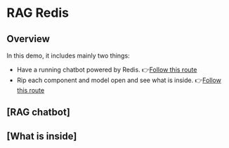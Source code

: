# RAG Redis

## Overview

In this demo, it includes mainly two things:

- Have a running chatbot powered by Redis. 👉[Follow this route](#rag-chatbot)
- Rip each component and model open and see what is inside. 👉[Follow this route](#what-is-inside)

## [RAG chatbot]

## [What is inside]